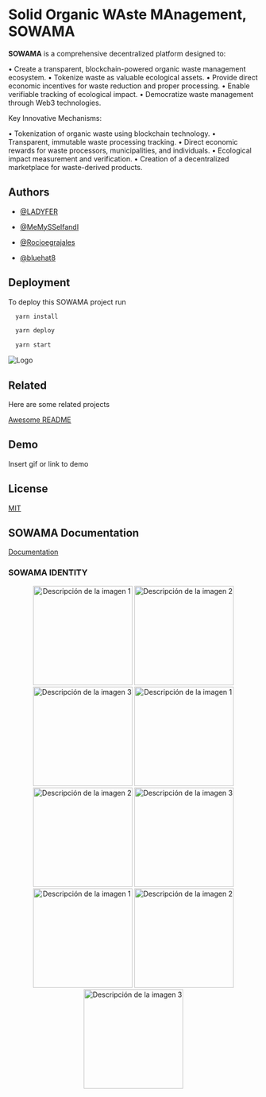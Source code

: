 # Solid Organic WAste MAnagement, SOWAMA

**SOWAMA** is a comprehensive decentralized platform designed to:

• Create a transparent, blockchain-powered organic waste management ecosystem.
• Tokenize waste as valuable ecological assets.
• Provide direct economic incentives for waste reduction and proper processing.
• Enable verifiable tracking of ecological impact.
• Democratize waste management through Web3 technologies.

Key Innovative Mechanisms:

• Tokenization of organic waste using blockchain technology.
• Transparent, immutable waste processing tracking.
• Direct economic rewards for waste processors, municipalities, and individuals.
• Ecological impact measurement and verification.
• Creation of a decentralized marketplace for waste-derived products.

## Authors

- [@LADYFER](
https://www.github.com/LADYFER
)

- [@MeMySSelfandI](
https://www.github.com/MeMySSelfandI
)

- [@Rocioegrajales](
https://www.github.com/Rocioegrajales
)

- [@bluehat8](
https://www.github.com/bluehat8
)

## Deployment

To deploy this SOWAMA project run

```bash
  yarn install
```

```bash
  yarn deploy
```

```bash
  yarn start
```

![Logo](
https://firebasestorage.googleapis.com/v0/b/tiendaskd-779b1.appspot.com/o/sowama%2FLOGO-SOWAMA.png?alt=media&token=8e3f02ab-c3bb-4107-b93a-2ad86b318db8
)


## Related

Here are some related projects

[Awesome README](
https://github.com/matiassingers/awesome-readme
)


## Demo

Insert gif or link to demo


## License

[MIT](
https://choosealicense.com/licenses/mit/
)


## SOWAMA Documentation

[Documentation](
https://firebasestorage.googleapis.com/v0/b/tiendaskd-779b1.appspot.com/o/sowama%2FDevpost.com.Hackaton.Questions-An.approach-Send.pdf?alt=media&token=68db3ac2-6b16-40bb-9c0e-479bad124144
) 



### SOWAMA IDENTITY

<p align="center">
<img src="https://firebasestorage.googleapis.com/v0/b/tiendaskd-779b1.appspot.com/o/sowama%2FSOWAMA-PRESENTACION%2F1.png?alt=media&token=d2c7d242-9950-4481-8170-130ea10ac168" alt="Descripción de la imagen 1" width="200"/>
<img src="https://firebasestorage.googleapis.com/v0/b/tiendaskd-779b1.appspot.com/o/sowama%2FSOWAMA-PRESENTACION%2F2.png?alt=media&token=c329310a-b18c-4169-ba98-83c81e5b7cdf" alt="Descripción de la imagen 2" width="200"/>
<img src="https://firebasestorage.googleapis.com/v0/b/tiendaskd-779b1.appspot.com/o/sowama%2FSOWAMA-PRESENTACION%2F3.png?alt=media&token=e64708ee-a6a1-4384-a6f9-b2bb7ff347e2" alt="Descripción de la imagen 3" width="200"/>
<img src="https://firebasestorage.googleapis.com/v0/b/tiendaskd-779b1.appspot.com/o/sowama%2FSOWAMA-PRESENTACION%2F4.png?alt=media&token=e993604e-f2fe-4b47-84f2-b673a9225d1d" alt="Descripción de la imagen 1" width="200"/>
<img src="https://firebasestorage.googleapis.com/v0/b/tiendaskd-779b1.appspot.com/o/sowama%2FSOWAMA-PRESENTACION%2F5.png?alt=media&token=f009a281-7b80-408c-a088-06b3c1ec48fa" alt="Descripción de la imagen 2" width="200"/>
<img src="https://firebasestorage.googleapis.com/v0/b/tiendaskd-779b1.appspot.com/o/sowama%2FSOWAMA-PRESENTACION%2F6.png?alt=media&token=51c0c586-aff8-4e68-97af-ca2d596f7068" alt="Descripción de la imagen 3" width="200"/>
<img src="https://firebasestorage.googleapis.com/v0/b/tiendaskd-779b1.appspot.com/o/sowama%2FSOWAMA-PRESENTACION%2F7.png?alt=media&token=64a0d057-42e2-4036-b061-b38e61687ce6" alt="Descripción de la imagen 1" width="200"/>
<img src="https://firebasestorage.googleapis.com/v0/b/tiendaskd-779b1.appspot.com/o/sowama%2FSOWAMA-PRESENTACION%2F8.png?alt=media&token=f962b340-f654-4ec8-ba90-49ef6ccf3102" alt="Descripción de la imagen 2" width="200"/>
<img src="https://firebasestorage.googleapis.com/v0/b/tiendaskd-779b1.appspot.com/o/sowama%2FSOWAMA-PRESENTACION%2F9.png?alt=media&token=53c76c3f-42e0-44db-a5d7-afee11c9ed84" alt="Descripción de la imagen 3" width="200"/>
</p>
